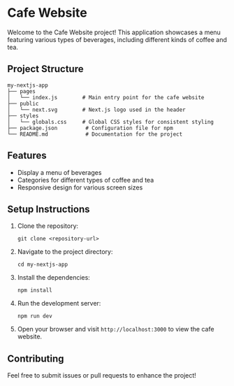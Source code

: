 # Cafe Website

Welcome to the Cafe Website project! This application showcases a menu featuring various types of beverages, including different kinds of coffee and tea.

## Project Structure

```
my-nextjs-app
├── pages
│   └── index.js        # Main entry point for the cafe website
├── public
│   └── next.svg        # Next.js logo used in the header
├── styles
│   └── globals.css     # Global CSS styles for consistent styling
├── package.json         # Configuration file for npm
└── README.md            # Documentation for the project
```

## Features

- Display a menu of beverages
- Categories for different types of coffee and tea
- Responsive design for various screen sizes

## Setup Instructions

1. Clone the repository:
   ```
   git clone <repository-url>
   ```

2. Navigate to the project directory:
   ```
   cd my-nextjs-app
   ```

3. Install the dependencies:
   ```
   npm install
   ```

4. Run the development server:
   ```
   npm run dev
   ```

5. Open your browser and visit `http://localhost:3000` to view the cafe website.

## Contributing

Feel free to submit issues or pull requests to enhance the project!